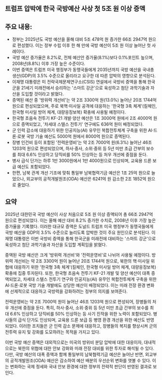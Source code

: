 ## 트럼프 압박에 한국 국방예산 사상 첫 5조 원 이상 증액

## 주요 내용:
*   정부는 2025년도 국방 예산을 올해 대비 5조 478억 원 증가한 66조 2947억 원으로 편성했다. 이는 정부 수립 이후 한 해 만에 국방 예산이 5조 원 이상 늘어난 첫 사례이다.
*   국방 예산 증가율은 8.2%로, 전체 예산안 증가율(8.1%)보다 0.1%포인트 높으며, 2008년(8.8%) 이후 가장 높은 수준이다.
*   이번 증액은 트럼프 미국 행정부가 동맹국들에게 2035년까지 국방 예산을 국내총생산(GDP)의 3.5% 수준으로 올리라고 요구한 데 따른 압박의 영향으로 분석된다.
*   이재명 대통령은 미 전략국제문제연구소(CSIS) 연설에서 국방비 증액을 통해 한국군을 21세기 미래전에서 승리하는 '스마트 강군'으로 육성하고 첨단 과학기술과 자산을 도입할 것이라고 밝혔다.
*   증액된 예산 중 '방위력 개선비'는 약 2조 3300억 원(13.0%) 늘어난 20조 1744억 원으로 편성되었으며, 주로 북핵·미사일 공격에 대응하는 '한국형 3축 체계'(킬체인, 한국형 미사일 방어 체계, 대량응징보복) 확충에 사용될 예정이다.
*   한국형 초음속 전투기 KF-21 개발·양산 예산은 1조 3000억 원에서 2조 4000억 원으로 증액되었고, '차세대 스텔스 전투기' 연구에도 636억 원이 배정되었다.
*   군 인력 감소에 대응하기 위한 인공지능(AI) 유무인 복합전투체계 구축을 위한 AI·드론·로봇 국방 기술 예산도 5000억 원에서 8000억 원으로 증액된다.
*   장병 인건비 등이 포함된 '전력운영비'는 약 2조 7000억 원(6.3%) 늘어난 46조 1203억 원으로 편성되었으며, 하사·중사, 소위·중위 등 5년 미만 초급 간부의 보수를 최대 6.6% 인상하고 당직비를 50% 인상하는 등 처우 개선에 중점을 둔다.
*   병사 급식 단가는 하루 1만 3000원에서 1만 4000원으로 인상되며, 교육용 드론 보급 예산도 포함되었다.
*   한편, 남북 관계 개선 기조에 맞춰 통일부 남북협력기금 예산은 1조 25억 원으로 늘었으나, 외교부의 공적개발원조(ODA) 예산은 6241억 원 감소한 2조 1852억 원으로 줄었다.

## 요약

2025년 대한민국 국방 예산이 사상 처음으로 5조 원 이상 증액되어 총 66조 2947억 원으로 편성되었다. 이는 올해 예산 대비 8.2% 증가한 수치로, 2008년 이후 가장 높은 증가율을 기록했다. 이러한 대규모 증액은 도널드 트럼프 미국 행정부가 동맹국들에게 국방 예산을 GDP의 3.5% 수준으로 늘리도록 압박한 것이 주요 원인으로 분석된다. 이재명 대통령은 이번 국방비 증액을 통해 한국군을 미래전에 대비하는 '스마트 강군'으로 육성하고 첨단 과학기술과 자산을 도입할 계획임을 밝혔다.

증액된 국방 예산은 크게 '방위력 개선비'와 '전력운영비'로 나뉘어 사용될 예정이다. 방위력 개선비는 약 2조 3300억 원이 늘어난 20조 1744억 원으로, 북한의 핵·미사일 위협에 대응하기 위한 '한국형 3축 체계'(킬체인, 한국형 미사일 방어 체계, 대량응징보복) 확충에 집중 투자된다. 또한, 한국형 초음속 전투기 KF-21 개발 및 양산 예산이 대폭 증액되었고, 차세대 스텔스 전투기 연구와 인공지능(AI) 유무인 복합전투체계 구축을 위한 AI·드론·로봇 국방 기술 개발에도 상당한 예산이 배정되었다. 이는 미래 전장 환경 변화에 선제적으로 대응하고 국방력을 강화하려는 정부의 의지를 보여준다.

전력운영비는 약 2조 7000억 원이 늘어난 46조 1203억 원으로 편성되어, 장병들의 처우 개선에 중점을 둔다. 특히, 하사·중사, 소위·중위 등 5년 미만 초급 간부의 보수를 최대 6.6% 인상하고 당직비를 50% 인상하는 등 사기 진작을 위한 노력이 포함되었다. 병사들의 급식 단가도 인상되며, 교육용 드론 보급 등 병영 환경 개선을 위한 예산도 반영되었다. 이러한 조치들은 군 인력 감소 문제에 대응하고, 장병들의 복지를 향상시켜 군의 전투력 유지 및 강화를 도모하려는 목적을 가지고 있다.

이번 국방 예산 증액은 대외적으로는 미국의 방위비 분담 압박에 대한 대응이자, 대내적으로는 북한의 위협에 대한 안보 강화와 미래 전장 대비를 위한 투자로 해석될 수 있다. 다만, 국방 예산의 대폭 증액과 함께 통일부의 남북협력기금 예산은 늘어난 반면, 외교부의 공적개발원조(ODA) 예산은 감소하여 예산 배분의 우선순위 변화를 엿볼 수 있다. 이는 변화하는 국제 정세와 국내 안보 환경에 대한 정부의 전략적 판단이 반영된 결과로 보인다.
